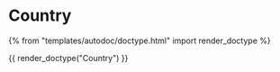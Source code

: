 # Country

{% from "templates/autodoc/doctype.html" import render_doctype %}

{{ render_doctype("Country") }}

<!-- jinja --><!-- static -->
